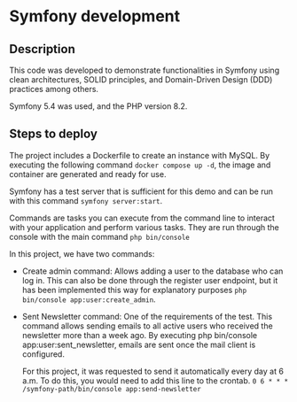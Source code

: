# Symfony development

## Description

This code was developed to demonstrate functionalities in Symfony using clean architectures, SOLID principles, and Domain-Driven Design (DDD) practices among others.

Symfony 5.4 was used, and the PHP version 8.2.

## Steps to deploy

The project includes a Dockerfile to create an instance with MySQL. By executing the following command `docker compose up -d`, the image and container are generated and ready for use.

Symfony has a test server that is sufficient for this demo and can be run with this command `symfony server:start`.

Commands are tasks you can execute from the command line to interact with your application and perform various tasks. They are run through the console with the main command `php bin/console`

In this project, we have two commands:

* Create admin command: Allows adding a user to the database who can log in. This can also be done through the register user endpoint, but it has been implemented this way for explanatory purposes `php bin/console app:user:create_admin`.
* Sent Newsletter command: One of the requirements of the test. This command allows sending emails to all active users who received the newsletter more than a week ago. By executing php bin/console app:user:sent_newsletter, emails are sent once the mail client is configured.
  
  For this project, it was requested to send it automatically every day at 6 a.m. To do this, you would need to add this line to the crontab.
`0 6 * * * /symfony-path/bin/console app:send-newsletter`






